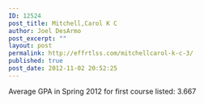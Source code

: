 ```yaml
---
ID: 12524
post_title: Mitchell,Carol K C
author: Joel DesArmo
post_excerpt: ""
layout: post
permalink: http://effrtlss.com/mitchellcarol-k-c-3/
published: true
post_date: 2012-11-02 20:52:25
---
```

<p>Average GPA in Spring 2012 for first course listed: 3.667</p>